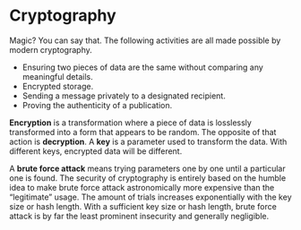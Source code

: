 # Cryptography

Magic? You can say that. The following activities are all made possible by modern cryptography.

- Ensuring two pieces of data are the same without comparing any meaningful details.
- Encrypted storage.
- Sending a message privately to a designated recipient.
- Proving the authenticity of a publication.

**Encryption** is a transformation where a piece of data is losslessly transformed into a form that appears to be random. The opposite of that action is **decryption**. A **key** is a parameter used to transform the data. With different keys, encrypted data will be different.

A **brute force attack** means trying parameters one by one until a particular one is found. The security of cryptography is entirely based on the humble idea to make brute force attack astronomically more expensive than the “legitimate” usage. The amount of trials increases exponentially with the key size or hash length. With a sufficient key size or hash length, brute force attack is by far the least prominent insecurity and generally negligible.
